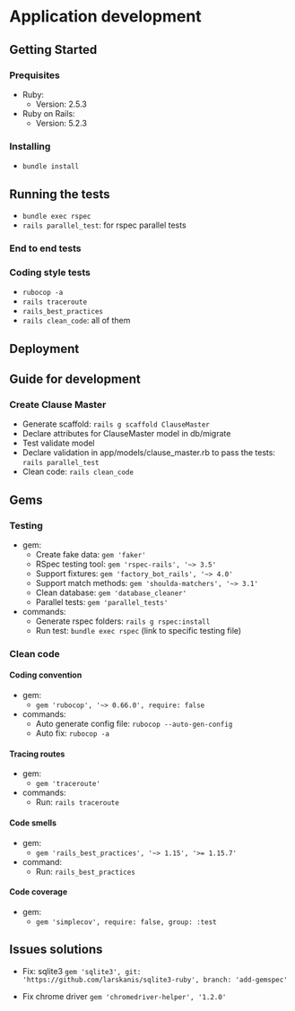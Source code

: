 # Application development

## Getting Started

### Prequisites
* Ruby:
  + Version: 2.5.3
* Ruby on Rails:
  + Version: 5.2.3

### Installing
* `bundle install`

## Running the tests
* `bundle exec rspec`
* `rails parallel_test`: for rspec parallel tests

### End to end tests

### Coding style tests
* `rubocop -a`
* `rails traceroute`
* `rails_best_practices`
* `rails clean_code`: all of them

## Deployment

## Guide for development
### Create Clause Master
* Generate scaffold: 
`rails g scaffold ClauseMaster`
* Declare attributes for ClauseMaster model in db/migrate
* Test validate model
* Declare validation in app/models/clause_master.rb to pass the tests:
`rails parallel_test`
* Clean code:
`rails clean_code`

## Gems
### Testing
* gem:
  + Create fake data: `gem 'faker'`
  + RSpec testing tool: `gem 'rspec-rails', '~> 3.5'`
  + Support fixtures: `gem 'factory_bot_rails', '~> 4.0'`
  + Support match methods: `gem 'shoulda-matchers', '~> 3.1'`
  + Clean database: `gem 'database_cleaner'`
  + Parallel tests: `gem 'parallel_tests'`
* commands:
  + Generate rspec folders: `rails g rspec:install`
  + Run test: `bundle exec rspec` (link to specific testing file)

### Clean code
#### Coding convention
* gem: 
  + `gem 'rubocop', '~> 0.66.0', require: false`
* commands:
  + Auto generate config file: `rubocop --auto-gen-config`
  + Auto fix: `rubocop -a`

#### Tracing routes
* gem: 
  + `gem 'traceroute'`
* commands:
  + Run: `rails traceroute`

#### Code smells
* gem:
  + `gem 'rails_best_practices', '~> 1.15', '>= 1.15.7'`
* command:
  + Run: `rails_best_practices`

#### Code coverage
* gem:
  + `gem 'simplecov', require: false, group: :test`

## Issues solutions
* Fix: sqlite3
`gem 'sqlite3', git: 'https://github.com/larskanis/sqlite3-ruby', branch: 'add-gemspec'`

* Fix chrome driver
`gem 'chromedriver-helper', '1.2.0'`
